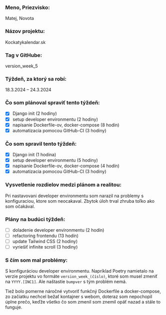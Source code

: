 ### Meno, Priezvisko:
Matej, Novota

### Názov projektu:
Kockatykalendar.sk

### Tag v GitHube:
version_week_5

### Týždeň, za ktorý sa robí:
18.3.2024 – 24.3.2024

### Čo som plánoval spraviť tento týždeň:
- [x] Django init (2 hodiny)
- [x] setup developer environmentu (2 hodiny)
- [x] napísanie Dockerfile-ov, docker-compose (8 hodín)
- [x] automatizacia pomocou GitHub-CI (3 hodiny)

### Čo som spravil tento týždeň:
- [x] Django init (1 hodina)
- [x] setup developer environmentu (5 hodiny)
- [x] napísanie Dockerfile-ov, docker-compose (4 hodín)
- [x] automatizacia pomocou GitHub-CI (3 hodiny)

### Vysvetlenie rozdielov medzi plánom a realitou:
Pri nastavovani developer environmentu som narazil na problemy s konfiguraciou,
ktore som neocakaval.
Zbytok úloh trval zhruba toľko ako som očakával.

### Plány na budúci týždeň:
- [ ] doladenie developer environmentu (2 hodín)
- [ ] refactoring frontendu (13 hodín)
- [ ] update Tailwind CSS (2 hodiny)
- [ ] vyriešiť infinite scroll (3 hodiny)

### S čím som mal problémy:
S konfiguráciou developer environmentu. Napríklad Poetry namietalo na verzie projektu
vo formáte `version_week_(číslo)`, ktoré som musel zmeniť na `YYYY.[INC1]`.
Ale naštastie `bumpver` s tým problém nemá.

Tiež bolo pomerne náročné vytvoriť funkčný Dockerfile a docker-compose,
zo začiatku nechcel bežať kontajner s webom, doteraz som nepochopil úplne prečo,
keďže všetko čo som zmenil som znemil opäť nazad a stále to funguje.
